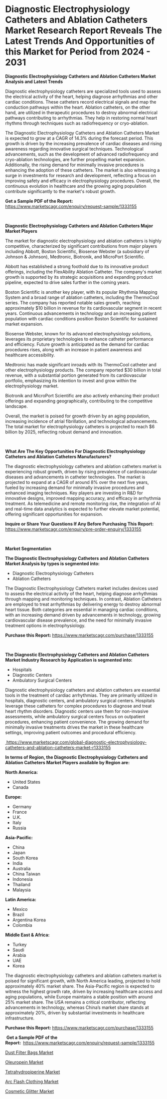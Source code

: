 <p><h1>Diagnostic Electrophysiology Catheters and Ablation Catheters Market Research Report Reveals The Latest Trends And Opportunities of this Market for Period from 2024 - 2031</h1></p><p><strong>Diagnostic Electrophysiology Catheters and Ablation Catheters Market Analysis and Latest Trends</strong></p>
<p><p>Diagnostic electrophysiology catheters are specialized tools used to assess the electrical activity of the heart, helping diagnose arrhythmias and other cardiac conditions. These catheters record electrical signals and map the conduction pathways within the heart. Ablation catheters, on the other hand, are utilized in therapeutic procedures to destroy abnormal electrical pathways contributing to arrhythmias. They help in restoring normal heart rhythms through techniques such as radiofrequency or cryo-ablation.</p><p>The Diagnostic Electrophysiology Catheters and Ablation Catheters Market is expected to grow at a CAGR of 14.3% during the forecast period. This growth is driven by the increasing prevalence of cardiac diseases and rising awareness regarding innovative surgical techniques. Technological advancements, such as the development of advanced radiofrequency and cryo-ablation technologies, are further propelling market expansion. Additionally, the rising demand for minimally invasive procedures is enhancing the adoption of these catheters. The market is also witnessing a surge in investments for research and development, reflecting a focus on improving safety and efficacy in electrophysiology procedures. Overall, the continuous evolution in healthcare and the growing aging population contribute significantly to the market's robust growth.</p></p>
<p><strong>Get a Sample PDF of the Report:&nbsp;</strong> <a href="https://www.marketscagr.com/enquiry/request-sample/1333155?utm_campaign=1884&utm_medium=2&utm_source=Github&utm_content=ia&utm_term=11122024&utm_id=diagnostic-electrophysiology-catheters-and-ablation-catheters">https://www.marketscagr.com/enquiry/request-sample/1333155</a></p>
<p>&nbsp;</p>
<p><strong>Diagnostic Electrophysiology Catheters and Ablation Catheters Major Market Players</strong></p>
<p><p>The market for diagnostic electrophysiology and ablation catheters is highly competitive, characterized by significant contributions from major players including Abbott, Boston Scientific, Biosense Webster (a subsidiary of Johnson & Johnson), Medtronic, Biotronik, and MicroPort Scientific. </p><p>Abbott has established a strong foothold due to its innovative product offerings, including the FlexAbility Ablation Catheter. The company's market growth is supported by its strategic acquisitions and expanding product pipeline, expected to drive sales further in the coming years.</p><p>Boston Scientific is another key player, with its popular Rhythmia Mapping System and a broad range of ablation catheters, including the ThermoCool series. The company has reported notable sales growth, reaching approximately $10 billion in revenue for its cardiovascular segment in recent years. Continuous advancements in technology and an increasing patient population with cardiac conditions position Boston Scientific for sustained market expansion.</p><p>Biosense Webster, known for its advanced electrophysiology solutions, leverages its proprietary technologies to enhance catheter performance and efficiency. Future growth is anticipated as the demand for cardiac procedures rises, along with an increase in patient awareness and healthcare accessibility.</p><p>Medtronic has made significant inroads with its ThermoCool catheter and other electrophysiology products. The company reported $30 billion in total revenue, with a substantial portion generated from its cardiovascular portfolio, emphasizing its intention to invest and grow within the electrophysiology market.</p><p>Biotronik and MicroPort Scientific are also actively enhancing their product offerings and expanding geographically, contributing to the competitive landscape.</p><p>Overall, the market is poised for growth driven by an aging population, increasing incidence of atrial fibrillation, and technological advancements. The total market for electrophysiology catheters is projected to reach $6 billion by 2025, reflecting robust demand and innovation.</p></p>
<p>&nbsp;</p>
<p><strong>What Are The Key Opportunities For Diagnostic Electrophysiology Catheters and Ablation Catheters Manufacturers?</strong></p>
<p><p>The diagnostic electrophysiology catheters and ablation catheters market is experiencing robust growth, driven by rising prevalence of cardiovascular diseases and advancements in catheter technologies. The market is projected to expand at a CAGR of around 8% over the next five years, fueled by increasing demand for minimally invasive procedures and enhanced imaging techniques. Key players are investing in R&D for innovative designs, improved mapping accuracy, and efficacy in arrhythmia treatment. As telemedicine and remote monitoring rise, the integration of AI and real-time data analytics is expected to further elevate market potential, offering significant opportunities for expansion.</p></p>
<p><strong>Inquire or Share Your Questions If Any Before Purchasing This Report:</strong> <a href="https://www.marketscagr.com/enquiry/pre-order-enquiry/1333155?utm_campaign=1884&utm_medium=2&utm_source=Github&utm_content=ia&utm_term=11122024&utm_id=diagnostic-electrophysiology-catheters-and-ablation-catheters">https://www.marketscagr.com/enquiry/pre-order-enquiry/1333155</a></p>
<p>&nbsp;</p>
<p><strong>Market Segmentation</strong></p>
<p><strong>The Diagnostic Electrophysiology Catheters and Ablation Catheters Market Analysis by types is segmented into:</strong></p>
<p><ul><li>Diagnostic Electrophysiology Catheters</li><li>Ablation Catheters</li></ul></p>
<p><p>The Diagnostic Electrophysiology Catheters market includes devices used to assess the electrical activity of the heart, helping diagnose arrhythmias through mapping and monitoring techniques. In contrast, Ablation Catheters are employed to treat arrhythmias by delivering energy to destroy abnormal heart tissue. Both categories are essential in managing cardiac conditions, with an increasing demand driven by advancements in technology, growing cardiovascular disease prevalence, and the need for minimally invasive treatment options in electrophysiology.</p></p>
<p><strong>Purchase this Report:&nbsp;</strong><a href="https://www.marketscagr.com/purchase/1333155?utm_campaign=1884&utm_medium=2&utm_source=Github&utm_content=ia&utm_term=11122024&utm_id=diagnostic-electrophysiology-catheters-and-ablation-catheters">https://www.marketscagr.com/purchase/1333155</a></p>
<p>&nbsp;</p>
<p><strong>The Diagnostic Electrophysiology Catheters and Ablation Catheters Market Industry Research by Application is segmented into:</strong></p>
<p><ul><li>Hospitals</li><li>Diagnostic Centers</li><li>Ambulatory Surgical Centers</li></ul></p>
<p><p>Diagnostic electrophysiology catheters and ablation catheters are essential tools in the treatment of cardiac arrhythmias. They are primarily utilized in hospitals, diagnostic centers, and ambulatory surgical centers. Hospitals leverage these catheters for complex procedures to diagnose and treat heart rhythm disorders. Diagnostic centers use them for non-invasive assessments, while ambulatory surgical centers focus on outpatient procedures, enhancing patient convenience. The growing demand for minimally invasive treatments drives the market in these healthcare settings, improving patient outcomes and procedural efficiency.</p></p>
<p><a href="https://www.marketscagr.com/global-diagnostic-electrophysiology-catheters-and-ablation-catheters-market-r1333155?utm_campaign=1884&utm_medium=2&utm_source=Github&utm_content=ia&utm_term=11122024&utm_id=diagnostic-electrophysiology-catheters-and-ablation-catheters">&nbsp;https://www.marketscagr.com/global-diagnostic-electrophysiology-catheters-and-ablation-catheters-market-r1333155</a></p>
<p><strong>In terms of Region, the Diagnostic Electrophysiology Catheters and Ablation Catheters Market Players available by Region are:</strong></p>
<p>
    <p> <strong> North America: </strong>
        <ul>
            <li>United States</li>
            <li>Canada</li>
        </ul>
        </p> 
    <p> <strong> Europe: </strong>
        <ul>
            <li>Germany</li>
            <li>France</li>
            <li>U.K.</li>
            <li>Italy</li>
            <li>Russia</li>
        </ul>
        </p> 
    <p> <strong> Asia-Pacific: </strong>
        <ul>
            <li>China</li>
            <li>Japan</li>
            <li>South Korea</li>
            <li>India</li>
            <li>Australia</li>
            <li>China Taiwan</li>
            <li>Indonesia</li>
            <li>Thailand</li>
            <li>Malaysia</li>
        </ul>
        </p> 
    <p> <strong> Latin America: </strong>
        <ul>
            <li>Mexico</li>
            <li>Brazil</li>
            <li>Argentina Korea</li>
            <li>Colombia</li>
        </ul>
        </p> 
    <p> <strong> Middle East & Africa: </strong>
        <ul>
            <li>Turkey</li>
            <li>Saudi</li>
            <li>Arabia</li>
            <li>UAE</li>
            <li>Korea</li>
        </ul>
    </p>
    </p>
<p><p>The diagnostic electrophysiology catheters and ablation catheters market is poised for significant growth, with North America leading, projected to hold approximately 40% market share. The Asia-Pacific region is expected to witness the highest growth rate, driven by increasing healthcare access and aging populations, while Europe maintains a stable position with around 25% market share. The USA remains a critical contributor, reflecting advancements in technology, whereas China’s market share stands at approximately 20%, driven by substantial investments in healthcare infrastructure.</p></p>
<p><strong>Purchase this Report: </strong><a href="https://www.marketscagr.com/purchase/1333155?utm_campaign=1884&utm_medium=2&utm_source=Github&utm_content=ia&utm_term=11122024&utm_id=diagnostic-electrophysiology-catheters-and-ablation-catheters">https://www.marketscagr.com/purchase/1333155</a></p>
<p>&nbsp;<strong>Get a Sample PDF of the Report:&nbsp;&nbsp;</strong><a href="https://www.marketscagr.com/enquiry/request-sample/1333155?utm_campaign=1884&utm_medium=2&utm_source=Github&utm_content=ia&utm_term=11122024&utm_id=diagnostic-electrophysiology-catheters-and-ablation-catheters">https://www.marketscagr.com/enquiry/request-sample/1333155</a></p>
<p><strong></strong></p>
<p><p><a href="https://www.linkedin.com/pulse/north-americas-dust-filter-bags-market-size-share-trends-msige?utm_campaign=1884&utm_medium=2&utm_source=Github&utm_content=ia&utm_term=11122024&utm_id=diagnostic-electrophysiology-catheters-and-ablation-catheters">Dust Filter Bags Market</a></p><p><a href="https://www.linkedin.com/pulse/qualitative-quantitative-insights-oleuropein-market-estimated-svnec?utm_campaign=1884&utm_medium=2&utm_source=Github&utm_content=ia&utm_term=11122024&utm_id=diagnostic-electrophysiology-catheters-and-ablation-catheters">Oleuropein Market</a></p><p><a href="https://www.linkedin.com/pulse/rev-athenaur-okk4f?utm_campaign=1884&utm_medium=2&utm_source=Github&utm_content=ia&utm_term=11122024&utm_id=diagnostic-electrophysiology-catheters-and-ablation-catheters">Tetrahydropiperine Market</a></p><p><a href="https://www.linkedin.com/pulse/c-hannibex-sqmmf?utm_campaign=1884&utm_medium=2&utm_source=Github&utm_content=ia&utm_term=11122024&utm_id=diagnostic-electrophysiology-catheters-and-ablation-catheters">Arc Flash Clothing Market</a></p><p><a href="https://www.linkedin.com/pulse/c-hannibex-sqmmf?utm_campaign=1884&utm_medium=2&utm_source=Github&utm_content=ia&utm_term=11122024&utm_id=diagnostic-electrophysiology-catheters-and-ablation-catheters">Cosmetic Glitter Market</a></p></p>